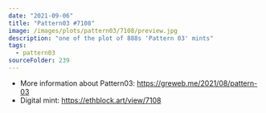 ```yaml
---
date: "2021-09-06"
title: "Pattern03 #7108"
image: /images/plots/pattern03/7108/preview.jpg
description: "one of the plot of 888s 'Pattern 03' mints"
tags:
  - pattern03
sourceFolder: 239
---
```


- More information about Pattern03: https://greweb.me/2021/08/pattern-03
- Digital mint: https://ethblock.art/view/7108
